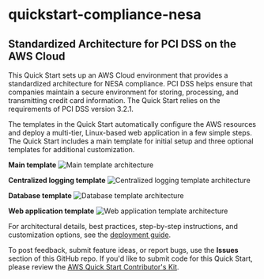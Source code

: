 # quickstart-compliance-nesa
## Standardized Architecture for PCI DSS on the AWS Cloud

This Quick Start sets up an AWS Cloud environment that provides a standardized architecture for NESA compliance. PCI DSS helps ensure that companies maintain a secure environment for storing, processing, and transmitting credit card information. The Quick Start relies on the requirements of PCI DSS version 3.2.1.

The templates in the Quick Start automatically configure the AWS resources and deploy a multi-tier, Linux-based web application in a few simple steps. The Quick Start includes a main template for initial setup and three optional templates for additional customization.

**Main template**
![Main template architecture](https://d0.awsstatic.com/partner-network/QuickStart/datasheets/standard-networking-architecture-pci-dss-on-aws.png)

**Centralized logging template**
![Centralized logging template architecture](https://docs.aws.amazon.com/quickstart/latest/compliance-pci/images/centralized-logging-architecture.png)

**Database template**
![Database template architecture](https://docs.aws.amazon.com/quickstart/latest/compliance-pci/images/database-architecture.png)

**Web application template**
![Web application template architecture](https://docs.aws.amazon.com/quickstart/latest/compliance-pci/images/web-application-architecture.png)

For architectural details, best practices, step-by-step instructions, and customization options, see the 
[deployment guide](https://fwd.aws/zmYVY).

To post feedback, submit feature ideas, or report bugs, use the **Issues** section of this GitHub repo.
If you'd like to submit code for this Quick Start, please review the [AWS Quick Start Contributor's Kit](https://aws-quickstart.github.io/). 

